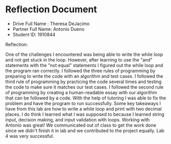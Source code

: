 # Reflection Document

* Drive Full Name  : Theresa DeJacimo 
* Partner Full Name: Antonio Dueno
* Student ID:  1910844

Reflection: 

One of the challenges I encountered was being able to write the while loop and not get stuck in the loop. However, after
learning to use the "and" statements with the "not equal" statements I figured out the while loop and the program ran
correctly. I followed the three rules of programming by preparing to write the code with an algorithm and test cases. 
I followed the third rule of programming by practicing the code several times and testing the code to make sure it matches 
our test cases. I followed the second rule of programming by creating a human-readable essay with our algorithm that can
be followed by a code. With the help of tutoring I was able to fix the problem and have the program to run successfully.
Some key takeaways I have from this lab are how to write a while loop and print with two decimal places. I do think I 
learned what I was supposed to because I learned string input, decision making, and input validation with loops. 
Working with Antonio was great! We communicated out of class to get the work done since we didn't finish it in lab and we
contributed to the project equally. Lab 4 was very successful. 
